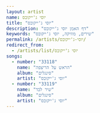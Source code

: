 ```yaml
---
layout: artist
name: יוסי ג'ייקובס
title: "יוסי ג'ייקובס"
description: "דף האמן יוסי ג'ייקובס"
keywords: "שירים, מוזיקה, יוסי ג'ייקובס"
permalink: /artists/יוסי-ג'ייקובס/
redirect_from:
  - /artists/list/יוסי ג'ייקובס
songs:
  - number: "33118"
    name: "הראש על הריצפה"
    album: "סינגלים"
    artist: "יוסי ג'ייקובס"
  - number: "33119"
    name: "שיר לבד"
    album: "סינגלים"
    artist: "יוסי ג'ייקובס"
---
```

